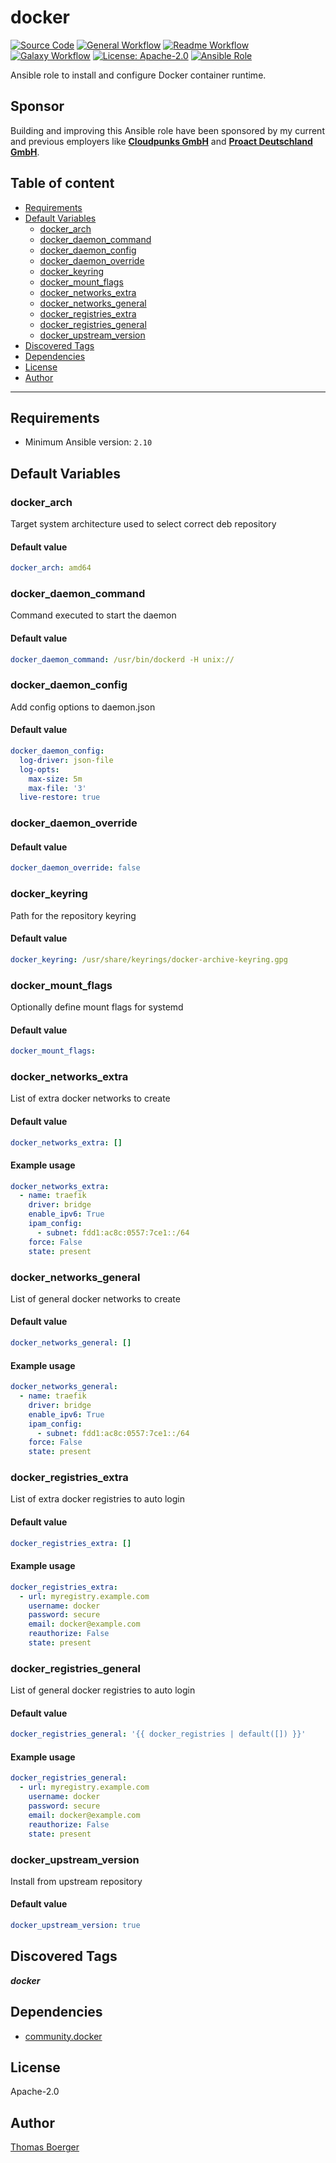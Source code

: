 # docker

[![Source Code](https://img.shields.io/badge/github-source%20code-blue?logo=github&logoColor=white)](https://github.com/rolehippie/docker)
[![General Workflow](https://github.com/rolehippie/docker/actions/workflows/general.yml/badge.svg)](https://github.com/rolehippie/docker/actions/workflows/general.yml)
[![Readme Workflow](https://github.com/rolehippie/docker/actions/workflows/docs.yml/badge.svg)](https://github.com/rolehippie/docker/actions/workflows/docs.yml)
[![Galaxy Workflow](https://github.com/rolehippie/docker/actions/workflows/galaxy.yml/badge.svg)](https://github.com/rolehippie/docker/actions/workflows/galaxy.yml)
[![License: Apache-2.0](https://img.shields.io/github/license/rolehippie/docker)](https://github.com/rolehippie/docker/blob/master/LICENSE)
[![Ansible Role](https://img.shields.io/badge/role-rolehippie.docker-blue)](https://galaxy.ansible.com/rolehippie/docker)

Ansible role to install and configure Docker container runtime.

## Sponsor

Building and improving this Ansible role have been sponsored by my current and previous employers like **[Cloudpunks GmbH](https://cloudpunks.de)** and **[Proact Deutschland GmbH](https://www.proact.eu)**.

## Table of content

- [Requirements](#requirements)
- [Default Variables](#default-variables)
  - [docker_arch](#docker_arch)
  - [docker_daemon_command](#docker_daemon_command)
  - [docker_daemon_config](#docker_daemon_config)
  - [docker_daemon_override](#docker_daemon_override)
  - [docker_keyring](#docker_keyring)
  - [docker_mount_flags](#docker_mount_flags)
  - [docker_networks_extra](#docker_networks_extra)
  - [docker_networks_general](#docker_networks_general)
  - [docker_registries_extra](#docker_registries_extra)
  - [docker_registries_general](#docker_registries_general)
  - [docker_upstream_version](#docker_upstream_version)
- [Discovered Tags](#discovered-tags)
- [Dependencies](#dependencies)
- [License](#license)
- [Author](#author)

---

## Requirements

- Minimum Ansible version: `2.10`

## Default Variables

### docker_arch

Target system architecture used to select correct deb repository

#### Default value

```YAML
docker_arch: amd64
```

### docker_daemon_command

Command executed to start the daemon

#### Default value

```YAML
docker_daemon_command: /usr/bin/dockerd -H unix://
```

### docker_daemon_config

Add config options to daemon.json

#### Default value

```YAML
docker_daemon_config:
  log-driver: json-file
  log-opts:
    max-size: 5m
    max-file: '3'
  live-restore: true
```

### docker_daemon_override

#### Default value

```YAML
docker_daemon_override: false
```

### docker_keyring

Path for the repository keyring

#### Default value

```YAML
docker_keyring: /usr/share/keyrings/docker-archive-keyring.gpg
```

### docker_mount_flags

Optionally define mount flags for systemd

#### Default value

```YAML
docker_mount_flags:
```

### docker_networks_extra

List of extra docker networks to create

#### Default value

```YAML
docker_networks_extra: []
```

#### Example usage

```YAML
docker_networks_extra:
  - name: traefik
    driver: bridge
    enable_ipv6: True
    ipam_config:
      - subnet: fdd1:ac8c:0557:7ce1::/64
    force: False
    state: present
```

### docker_networks_general

List of general docker networks to create

#### Default value

```YAML
docker_networks_general: []
```

#### Example usage

```YAML
docker_networks_general:
  - name: traefik
    driver: bridge
    enable_ipv6: True
    ipam_config:
      - subnet: fdd1:ac8c:0557:7ce1::/64
    force: False
    state: present
```

### docker_registries_extra

List of extra docker registries to auto login

#### Default value

```YAML
docker_registries_extra: []
```

#### Example usage

```YAML
docker_registries_extra:
  - url: myregistry.example.com
    username: docker
    password: secure
    email: docker@example.com
    reauthorize: False
    state: present
```

### docker_registries_general

List of general docker registries to auto login

#### Default value

```YAML
docker_registries_general: '{{ docker_registries | default([]) }}'
```

#### Example usage

```YAML
docker_registries_general:
  - url: myregistry.example.com
    username: docker
    password: secure
    email: docker@example.com
    reauthorize: False
    state: present
```

### docker_upstream_version

Install from upstream repository

#### Default value

```YAML
docker_upstream_version: true
```

## Discovered Tags

**_docker_**


## Dependencies

- [community.docker](https://github.com/ansible-collections/community.docker)

## License

Apache-2.0

## Author

[Thomas Boerger](https://github.com/tboerger)
